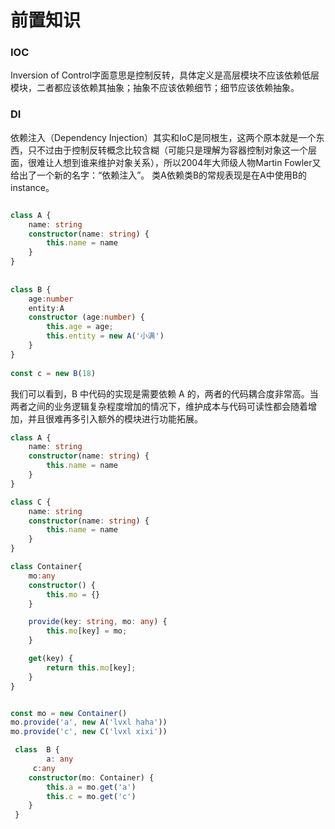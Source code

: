 # 前置知识

### IOC

Inversion of Control字面意思是控制反转，具体定义是高层模块不应该依赖低层模块，二者都应该依赖其抽象；抽象不应该依赖细节；细节应该依赖抽象。

### DI
依赖注入（Dependency Injection）其实和IoC是同根生，这两个原本就是一个东西，只不过由于控制反转概念比较含糊（可能只是理解为容器控制对象这一个层面，很难让人想到谁来维护对象关系），所以2004年大师级人物Martin Fowler又给出了一个新的名字：“依赖注入”。 类A依赖类B的常规表现是在A中使用B的instance。

```typescript

class A {
    name: string
    constructor(name: string) {
        this.name = name
    }
}
 
 
class B {
    age:number
    entity:A
    constructor (age:number) {
        this.age = age;
        this.entity = new A('小满')
    }
}
 
const c = new B(18)
```        
我们可以看到，B 中代码的实现是需要依赖 A 的，两者的代码耦合度非常高。当两者之间的业务逻辑复杂程度增加的情况下，维护成本与代码可读性都会随着增加，并且很难再多引入额外的模块进行功能拓展。

```typescript
class A {
	name: string
	constructor(name: string) {
		this.name = name
	}
}

class C {
	name: string
	constructor(name: string) {
		this.name = name
	}
}

class Container{
	mo:any
	constructor() {
		this.mo = {}
	}

	provide(key: string, mo: any) {
		this.mo[key] = mo;
	}

	get(key) {
		return this.mo[key];
	}
}


const mo = new Container()
mo.provide('a', new A('lvxl haha'))
mo.provide('c', new C('lvxl xixi'))

 class  B {
		a: any
	 c:any
	constructor(mo: Container) {
		this.a = mo.get('a')
		this.c = mo.get('c')
	}
 }
 ```